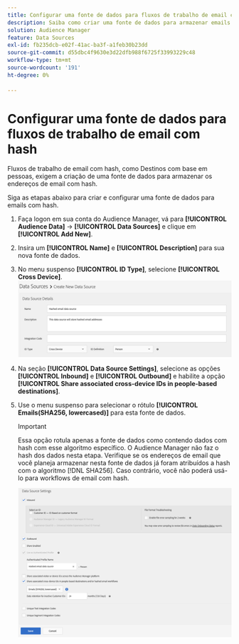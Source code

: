 ```yaml
---
title: Configurar uma fonte de dados para fluxos de trabalho de email com hash
description: Saiba como criar uma fonte de dados para armazenar emails com hash para fluxos de trabalho de email com hash.
solution: Audience Manager
feature: Data Sources
exl-id: fb235dcb-e02f-41ac-ba3f-a1feb30b23dd
source-git-commit: d55dbc4f9630e3d22dfb988f6725f33993229c48
workflow-type: tm+mt
source-wordcount: '191'
ht-degree: 0%

---
```


# Configurar uma fonte de dados para fluxos de trabalho de email com hash

Fluxos de trabalho de email com hash, como Destinos com base em pessoas, exigem a criação de uma fonte de dados para armazenar os endereços de email com hash.

Siga as etapas abaixo para criar e configurar uma fonte de dados para emails com hash.

1. Faça logon em sua conta do Audience Manager, vá para **[!UICONTROL Audience Data]** -> **[!UICONTROL Data Sources]** e clique em **[!UICONTROL Add New]**.
1. Insira um **[!UICONTROL Name]** e **[!UICONTROL Description]** para sua nova fonte de dados.
1. No menu suspenso **[!UICONTROL ID Type]**, selecione **[!UICONTROL Cross Device]**.
   ![imagem da interface do usuário do Audience Manager mostrando a seção de detalhes da fonte de dados.](../features/assets/create-hashed-email-data-source.png)
1. Na seção **[!UICONTROL Data Source Settings]**, selecione as opções **[!UICONTROL Inbound]** e **[!UICONTROL Outbound]** e habilite a opção **[!UICONTROL Share associated cross-device IDs in people-based destinations]**.
1. Use o menu suspenso para selecionar o rótulo **[!UICONTROL Emails(SHA256, lowercased)]** para esta fonte de dados.

   >[!IMPORTANT]
   >
   >Essa opção rotula apenas a fonte de dados como contendo dados com hash com esse algoritmo específico. O Audience Manager não faz o hash dos dados nesta etapa. Verifique se os endereços de email que você planeja armazenar nesta fonte de dados já foram atribuídos a hash com o algoritmo [!DNL SHA256]. Caso contrário, você não poderá usá-lo para workflows de email com hash.

   ![Imagem da interface do Audience Manager mostrando a seção de configurações da fonte de dados.](../features/assets/data-source-settings.png)
